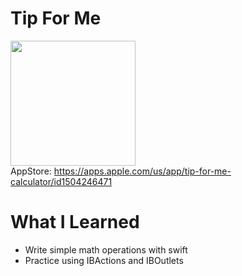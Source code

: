 # Tip For Me

<img src="https://dovgopol.dev/images/apps/tipforme/github/tipforme.png" width="200px"/><br/>
AppStore: https://apps.apple.com/us/app/tip-for-me-calculator/id1504246471


# What I Learned

* Write simple math operations with swift
* Practice using IBActions and IBOutlets
